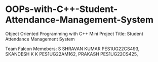 # OOPs-with-C++-Student-Attendance-Management-System
Object Oriented Programming with C++ Mini Project
Title: Student Attendance Management System

Team Falcon
Memebers:
S SHRAVAN KUMAR PES1UG22CS493,
SKANDESH K K PES1UG22AM162,
PRAKASH PES1UG22CS425,
